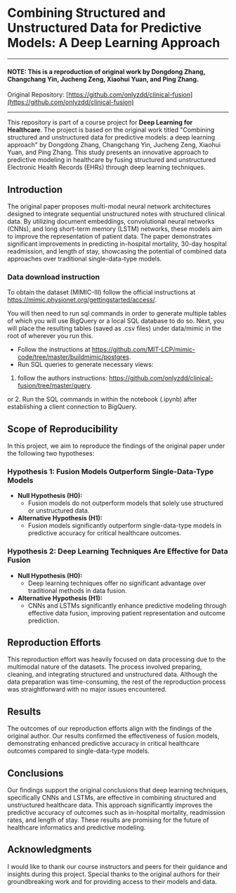 # **Combining Structured and Unstructured Data for Predictive Models: A Deep Learning Approach**

---
#### NOTE: This is a reproduction of original work by Dongdong Zhang, Changchang Yin, Jucheng Zeng, Xiaohui Yuan, and Ping Zhang.
Original Repository: [https://github.com/onlyzdd/clinical-fusion](https://github.com/onlyzdd/clinical-fusion)

---

This repository is part of a course project for **Deep Learning for Healthcare**. The project is based on the original work titled "Combining structured and unstructured data for predictive models: a deep learning approach" by Dongdong Zhang, Changchang Yin, Jucheng Zeng, Xiaohui Yuan, and Ping Zhang. This study presents an innovative approach to predictive modeling in healthcare by fusing structured and unstructured Electronic Health Records (EHRs) through deep learning techniques.

## **Introduction**
The original paper proposes multi-modal neural network architectures designed to integrate sequential unstructured notes with structured clinical data. By utilizing document embeddings, convolutional neural networks (CNNs), and long short-term memory (LSTM) networks, these models aim to improve the representation of patient data. The paper demonstrates significant improvements in predicting in-hospital mortality, 30-day hospital readmission, and length of stay, showcasing the potential of combined data approaches over traditional single-data-type models.

### **Data download instruction**

To obtain the dataset (MIMIC-III) follow the official instructions at https://mimic.physionet.org/gettingstarted/access/.

You will then need to run sql commands in order to generate multiple tables of which you will use BigQuery or a local SQL database to do so. Next, you will place the resulting tables (saved as .csv files) under data/mimic in the root of wherever you run this.


- Follow the instructions at https://github.com/MIT-LCP/mimic-code/tree/master/buildmimic/postgres.
- Run SQL queries to generate necessary views:
1. follow the authors instructions: https://github.com/onlyzdd/clinical-fusion/tree/master/query.

or
2. Run the SQL commands in within the notebook (.ipynb) after establishing a client connection to BigQuery.


## **Scope of Reproducibility**
In this project, we aim to reproduce the findings of the original paper under the following two hypotheses:

### **Hypothesis 1: Fusion Models Outperform Single-Data-Type Models**
- **Null Hypothesis (H0):**
  - Fusion models do not outperform models that solely use structured or unstructured data.
- **Alternative Hypothesis (H1):**
  - Fusion models significantly outperform single-data-type models in predictive accuracy for critical healthcare outcomes.

### **Hypothesis 2: Deep Learning Techniques Are Effective for Data Fusion**
- **Null Hypothesis (H0):**
  - Deep learning techniques offer no significant advantage over traditional methods in data fusion.
- **Alternative Hypothesis (H1):**
  - CNNs and LSTMs significantly enhance predictive modeling through effective data fusion, improving patient representation and outcome prediction.

## **Reproduction Efforts**
This reproduction effort was heavily focused on data processing due to the multimodal nature of the datasets. The process involved preparing, cleaning, and integrating structured and unstructured data. Although the data preparation was time-consuming, the rest of the reproduction process was straightforward with no major issues encountered.

## **Results**
The outcomes of our reproduction efforts align with the findings of the original author. Our results confirmed the effectiveness of fusion models, demonstrating enhanced predictive accuracy in critical healthcare outcomes compared to single-data-type models.

## **Conclusions**
Our findings support the original conclusions that deep learning techniques, specifically CNNs and LSTMs, are effective in combining structured and unstructured healthcare data. This approach significantly improves the predictive accuracy of outcomes such as in-hospital mortality, readmission rates, and length of stay. These results are promising for the future of healthcare informatics and predictive modeling.

## **Acknowledgments**
I would like to thank our course instructors and peers for their guidance and insights during this project. Special thanks to the original authors for their groundbreaking work and for providing access to their models and data.

